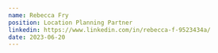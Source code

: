 ```yaml
---
name: Rebecca Fry
position: Location Planning Partner
linkedin: https://www.linkedin.com/in/rebecca-f-9523434a/
date: 2023-06-20
---
```

